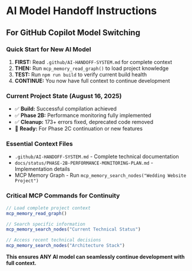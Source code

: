 # AI Model Handoff Instructions
## For GitHub Copilot Model Switching

### Quick Start for New AI Model
1. **FIRST:** Read `.github/AI-HANDOFF-SYSTEM.md` for complete context
2. **THEN:** Run `mcp_memory_read_graph()` to load project knowledge
3. **TEST:** Run `npm run build` to verify current build health
4. **CONTINUE:** You now have full context to continue development

### Current Project State (August 16, 2025)
- ✅ **Build:** Successful compilation achieved
- ✅ **Phase 2B:** Performance monitoring fully implemented  
- ✅ **Cleanup:** 173+ errors fixed, deprecated code removed
- 🎯 **Ready:** For Phase 2C continuation or new features

### Essential Context Files
- `.github/AI-HANDOFF-SYSTEM.md` - Complete technical documentation
- `docs/status/PHASE-2B-PERFORMANCE-MONITORING-PLAN.md` - Implementation details
- MCP Memory Graph - Run `mcp_memory_search_nodes("Wedding Website Project")`

### Critical MCP Commands for Continuity
```javascript
// Load complete project context
mcp_memory_read_graph()

// Search specific information
mcp_memory_search_nodes("Current Technical Status")

// Access recent technical decisions
mcp_memory_search_nodes("Architecture Stack")
```

**This ensures ANY AI model can seamlessly continue development with full context.**